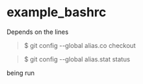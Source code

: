 # example_bashrc

Depends on the lines 
> $ git config --global alias.co checkout

> $ git config --global alias.stat status
 
being run
